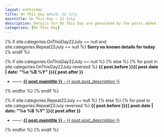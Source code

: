 ```yaml
---
layout: onthisday
title: On This Day &#124; 22 July
maintitle: On This Day — 22 July
description: Details for On This Day are genarated by the posts added to the website so the content is subject to changes/updates over time.
categories: [On This Day]
---
```


{% if site.categories.OnThisDay22July == null and site.categories.Repeat22July == null %}
<strong>Sorry no known details for today</strong>
{% endif %}

{% if site.categories.OnThisDay22July == null %}
{% else %}
{% for post in site.categories.OnThisDay22July reversed %}
<strong>{{ post.before }}{{ post.date | date: "%e %B %Y" }}{{ post.after }}</strong>
<ul>
<li> ——: <a href="{{ post.url }}"><strong>{{ post.maintitle }}</strong> - {{ post.post_description }}</a></li>
</ul>
{% endfor %}
{% endif %}

{% if site.categories.Repeat22July == null %}
{% else %}
{% for post in site.categories.Repeat22July reversed %}
<strong>{{ post.before }}{{ post.date | date: "%e %B %Y" }}{{ post.after }}</strong>
<ul>
<li> ——: <a href="{{ post.url }}"><strong>{{ post.maintitle }}</strong> - {{ post.post_description }}</a></li>
</ul>
{% endfor %}
{% endif %}

